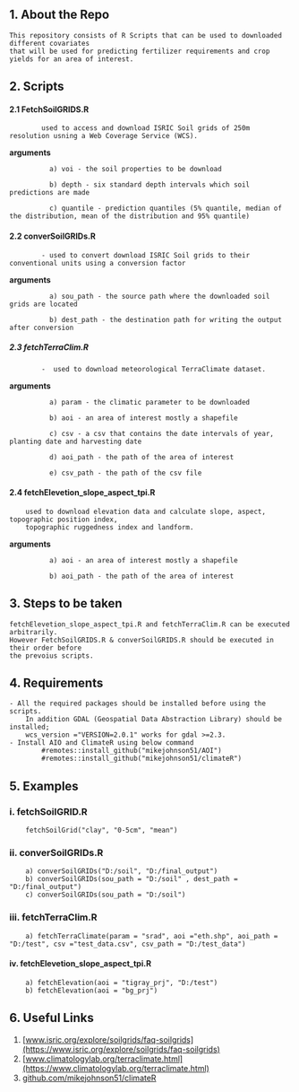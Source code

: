 ## 1. About the Repo

    This repository consists of R Scripts that can be used to downloaded different covariates 
    that will be used for predicting fertilizer requirements and crop yields for an area of interest.
      
## 2. Scripts
      
#### 2.1 FetchSoilGRIDS.R
        
            used to access and download ISRIC Soil grids of 250m resolution usning a Web Coverage Service (WCS).
**arguments** 
              
              a) voi - the soil properties to be download
               
              b) depth - six standard depth intervals which soil predictions are made
              
              c) quantile - prediction quantiles (5% quantile, median of the distribution, mean of the distribution and 95% quantile)
              
              
#### 2.2 converSoilGRIDs.R
        
            - used to convert download ISRIC Soil grids to their conventional units using a conversion factor

**arguments**
              
              a) sou_path - the source path where the downloaded soil grids are located
               
              b) dest_path - the destination path for writing the output after conversion
              
##### 2.3 fetchTerraClim.R
        
            -  used to download meteorological TerraClimate dataset.

**arguments**
              
              a) param - the climatic parameter to be downloaded
              
              b) aoi - an area of interest mostly a shapefile
              
              c) csv - a csv that contains the date intervals of year, planting date and harvesting date
              
              d) aoi_path - the path of the area of interest
              
              e) csv_path - the path of the csv file
              
#### 2.4 fetchElevetion_slope_aspect_tpi.R
        
        used to download elevation data and calculate slope, aspect, topographic position index, 
        topographic ruggedness index and landform.

**arguments** 
              
              a) aoi - an area of interest mostly a shapefile
              
              b) aoi_path - the path of the area of interest
              
## 3. Steps to be taken

    fetchElevetion_slope_aspect_tpi.R and fetchTerraClim.R can be executed arbitrarily. 
    However FetchSoilGRIDS.R & converSoilGRIDS.R should be executed in their order before
    the prevoius scripts. 

## 4. Requirements

    - All the required packages should be installed before using the scripts. 
        In addition GDAL (Geospatial Data Abstraction Library) should be installed; 
        wcs_version ="VERSION=2.0.1" works for gdal >=2.3.
    - Install AIO and ClimateR using below command 
            #remotes::install_github("mikejohnson51/AOI") 
            #remotes::install_github("mikejohnson51/climateR")

## 5. Examples
### i. fetchSoilGRID.R
    
        fetchSoilGrid("clay", "0-5cm", "mean")
### ii. converSoilGRIDs.R
    
        a) converSoilGRIDs("D:/soil", "D:/final_output")
        b) converSoilGRIDs(sou_path = "D:/soil" , dest_path = "D:/final_output")
        c) converSoilGRIDs(sou_path = "D:/soil")
        
### iii. fetchTerraClim.R
        
        a) fetchTerraClimate(param = "srad", aoi ="eth.shp", aoi_path = "D:/test", csv ="test_data.csv", csv_path = "D:/test_data")
        
#### iv. fetchElevetion_slope_aspect_tpi.R
        
        a) fetchElevation(aoi = "tigray_prj", "D:/test")
        b) fetchElevation(aoi = "bg_prj")

## 6. Useful Links

1. [www.isric.org/explore/soilgrids/faq-soilgrids](https://www.isric.org/explore/soilgrids/faq-soilgrids)
2. [www.climatologylab.org/terraclimate.html](https://www.climatologylab.org/terraclimate.html)
3. [github.com/mikejohnson51/climateR](https://github.com/mikejohnson51/climateR)
